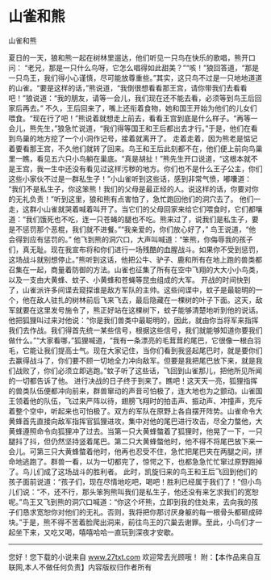 # 山雀和熊

山雀和熊 

夏日的一天，狼和熊一起在树林里遛达，他们听见一只鸟在快乐的歌唱，熊开口问： 
“老兄，那是一只什么鸟呀，它怎么唱得如此甜美？”“咳！”狼回答道，“那是一只鸟王，我们得小心谨慎，尽可能放尊重些。”其实，这只鸟不过是一只地地道道的山雀。“要是这样的话，”熊说道，“我倒很想看看那王宫，请你带我们去看看吧！”狼说道：“我的朋友，请等一会儿，我们现在还不能去看，必须等到鸟王后回家后再去。” 
不久，王后回来了，嘴上还衔着食物，她和国王开始为他们的儿女们喂食。“现在行了吧！”熊说着就想走上前去，看看王宫到底是什么样子。“再等一会儿，熊先生，”狼急忙说道，“我们得等国王和王后都出去才行。”于是，他们在看到鸟巢的地方挖了一个小洞作记号，接着就离开了。 
走着走着，因为熊老是惦记着要看那王宫，不久他们就转了回来。鸟王和王后此刻都不在，他们便上前向鸟巢里一瞧，看见五六只小鸟躺在巢底。“真是胡扯！”熊先生开口说道，“这根本就不是王宫，我一生中还没有看见过这样污秽的地方。你们也不是什么王子公主，你们这些小家伙不过是一群私生子！”小山雀听到这些话，感到非常气愤，嘟囔道： 
“我们不是私生子，你这笨熊！我们的父母是最正经的人。说这样的话，你要对你的无礼负责！”听到这里，狼和熊有点害怕了，急忙跑回他们的洞穴去了。 
他们一走，这群小山雀就哭着喊着叫开了。当它们的父母回家来给它们喂食时，它们都嚷道：“我们饿死也不吃，连一只苍蝇的腿也不吃。熊来过了，说我们是私生子，要是不惩罚那个恶棍，我们就不进餐。”“我亲爱的，你们放心好了，” 
鸟王说道，“他会得到应有惩罚的。” 
他飞到熊的洞穴口，大声叫喊道：“笨熊，你侮辱我的孩子们，真无耻。现在我宣布将和你们进行一场残酷的血腥战斗。如果你不受到惩罚，这场战斗就别想停止。”熊听到这话，他把公牛、驴子、鹿和所有在地上跑的兽类都召集在一起，商量着防御的方法。山雀也征集了所有在空中飞翔的大大小小鸟类，以及一支由大黄蜂、蚊子、小黄蜂和苍蝇等昆虫组成的大军。 
开战的时间快到了，山雀派许多间谍去窥探谁是敌方军队的主帅。这些间谍中，蚊子是最聪明的一个，他在敌人驻扎的树林前后飞来飞去，最后隐藏在一棵树的叶子下面。这天，敌军就要在这里发号施令了，熊正好站在这棵树下，蚊子能够清楚地听到他的说话。他把狐狸叫过来对他说：“你是我们兽类中最聪明的，因此，就由你当将军来指挥我们去作战。我们得首先统一某些信号，根据这些信号，我们就能够知道你要我们做什么。”“大家看哪，”狐狸喊道，“我有一条漂亮的毛茸茸的尾巴，它很像一根白羽毛，它能让我们提高士气。现在大家记住，当你们看到我竖起尾巴时，就是要你们去赢得战斗了，你们要不顾一切地全力冲向敌军。但要是我把尾巴放下来，就是我们战败了，你们必须立即逃跑。”蚊子听了这些话，飞回到山雀那儿，把他所见所闻的一切都告诉了他。 
进行决战的日子终于到来了。瞧吧！这天天一亮，狐狸指挥的兽类队伍便都冲向前来，群兽窜动的声音可怕极了，连大地也为之颤动。山雀国王领着他的队伍，飞过来严阵以待，翅膀飞翔时的拍击声、振动声、冲撞声，充斥着整个空中，听起来也可怕极了。双方的军队在原野上各自摆开阵势。山雀命令大黄蜂首先直接向敌军指挥官狐狸进攻，集中对他的尾巴进行攻击，尽全力螫他，大黄蜂遵照命令向狐狸冲了过去。当第一只大黄蜂螫着了狐狸时，他晃了一下，一只腿抖了抖，但仍然坚持竖着尾巴。第二只大黄蜂螫他时，他不得不将尾巴放下来一会儿。可第三只大黄蜂螫着他时，他再也忍受不住，急忙把尾巴夹在两腿之间，拼命地逃跑了。群兽一看，以为一切都完了，惊愕之下，也都急急忙忙窜过原野跑掉了。鸟儿们成了这场战斗的胜利者。 
此时，凯旋归来的鸟王和王后飞回到他们的孩子面前说道：“孩子们，现在尽情地吃吧，喝吧！胜利已经属于我们了！”但小鸟儿们说：“不，还不行，那头笨狗熊叫我们是私生子，他还没有来乞求我们的宽恕呢。”鸟王又飞到熊的洞穴口喊道：“你这个坏熊，立即到我的住处来，去向我的孩子们恳求宽恕你对他们的无礼。否则，我将把你那讨厌身躯的每一根骨头都砸成碎块。”于是，熊不得不苦着脸爬出洞来，前往鸟王的穴巢去谢罪。至此，小鸟们才一起坐下来，又吃又喝，嘻嘻哈哈一直玩到深夜才安歇。 

                  
--------------------
您好！您下载的小说来自 www.27txt.com 欢迎常去光顾哦！
附：【本作品来自互联网,本人不做任何负责】内容版权归作者所有